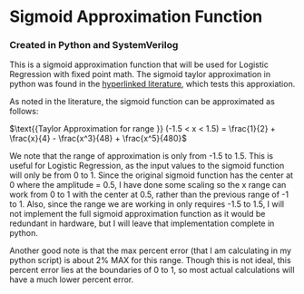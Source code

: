 # Sigmoid Approximation Function
### Created in Python and SystemVerilog

This is a sigmoid approximation function that will be used for Logistic Regression with fixed point math. The sigmoid taylor approximation in python was found in the [hyperlinked literature](https://www.researchgate.net/publication/281806053_An_application_of_multilayer_neural_network_on_hepatitis_disease_diagnosis_using_approximations_of_sigmoid_activation_function#pf5), which tests this approxiation.

As noted in the literature, the sigmoid function can be approximated as follows:

$\text{{Taylor Approximation for range }} (-1.5 < x < 1.5) = \frac{1}{2} + \frac{x}{4} - \frac{x^3}{48} + \frac{x^5}{480}$


We note that the range of approximation is only from -1.5 to 1.5. This is useful for Logistic Regression, as the input values to the sigmoid function will only be from 0 to 1. Since the original sigmoid function has the center at 0 where the amplitude = 0.5, I have done some scaling so the x range can work from 0 to 1 with the center at 0.5, rather than the previous range of -1 to 1.
Also, since the range we are working in only requires -1.5 to 1.5, I will not implement the full sigmoid approximation function as it would be redundant in hardware, but I will leave that implementation complete in python.

Another good note is that the max percent error (that I am calculating in my python script) is about 2% MAX for this range. Though this is not ideal, this percent error lies at the boundaries of 0 to 1, so most actual calculations will have a much lower percent error.
